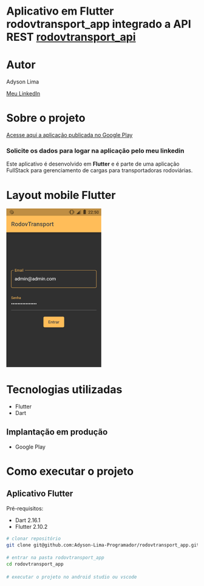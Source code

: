 # Aplicativo em Flutter rodovtransport_app integrado a API REST <a href ="https://github.com/Adyson-Lima-Programador/rodovtransport_api">rodovtransport_api</a>

# Autor

Adyson Lima

<a href="https://www.linkedin.com/in/adyson-lima-programador/">Meu LinkedIn</a>

# Sobre o projeto
<a href="">Acesse aqui a aplicação publicada no Google Play</a>
### Solicite os dados para logar na aplicação pelo meu linkedin

Este aplicativo é desenvolvido em **Flutter** e é parte de uma aplicação FullStack para gerenciamento de cargas para transportadoras rodoviárias.

# Layout mobile Flutter
<img src="https://github.com/Adyson-Lima-Programador/rodovtransport_app/blob/main/imagens/Screenshot_20220401_225027.png" width="250px"/>

# Tecnologias utilizadas

- Flutter
- Dart

## Implantação em produção
- Google Play

# Como executar o projeto

## Aplicativo Flutter
Pré-requisitos:
- Dart 2.16.1
- Flutter 2.10.2

```bash
# clonar repositório
git clone git@github.com:Adyson-Lima-Programador/rodovtransport_app.git

# entrar na pasta rodovtransport_app
cd rodovtransport_app

# executar o projeto no android studio ou vscode
```

